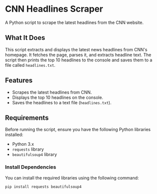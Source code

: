 # CNN Headlines Scraper

A Python script to scrape the latest headlines from the CNN website.

## What It Does

This script extracts and displays the latest news headlines from CNN's homepage. It fetches the page, parses it, and extracts headline text. The script then prints the top 10 headlines to the console and saves them to a file called `headlines.txt`.

## Features

- Scrapes the latest headlines from CNN.
- Displays the top 10 headlines on the console.
- Saves the headlines to a text file (`headlines.txt`).

## Requirements

Before running the script, ensure you have the following Python libraries installed:

- Python 3.x
- `requests` library
- `beautifulsoup4` library
  
### Install Dependencies

You can install the required libraries using the following command:

```bash
pip install requests beautifulsoup4

